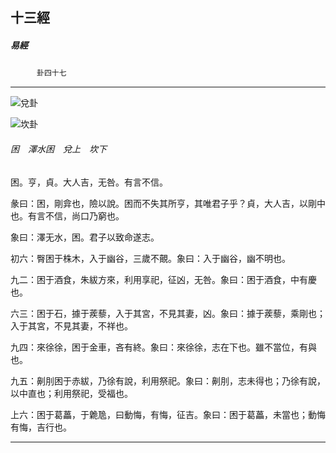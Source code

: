

## 十三經

##### 易經
　　　`卦四十七`

* * *

![兌卦](../../imgs/a007.gif)

![坎卦](../../imgs/a004.gif)

###### 困　澤水困　兌上　坎下

困。亨，貞。大人吉，无咎。有言不信。

彖曰：困，剛弇也，險以說。困而不失其所亨，其唯君子乎？貞，大人吉，以剛中也。有言不信，尚口乃窮也。

象曰：澤无水，困。君子以致命遂志。

初六：臀困于株木，入于幽谷，三歲不覿。象曰：入于幽谷，幽不明也。

九二：困于酒食，朱紱方來，利用享祀，征凶，无咎。象曰：困于酒食，中有慶也。

六三：困于石，據于蒺藜，入于其宮，不見其妻，凶。象曰：據于蒺藜，乘剛也；入于其宮，不見其妻，不祥也。

九四：來徐徐，困于金車，吝有終。象曰：來徐徐，志在下也。雖不當位，有與也。

九五：劓刖困于赤紱，乃徐有說，利用祭祀。象曰：劓刖，志未得也；乃徐有說，以中直也；利用祭祀，受福也。

上六：困于葛藟，于臲卼，曰動悔，有悔，征吉。象曰：困于葛藟，未當也；動悔有悔，吉行也。

* * *

